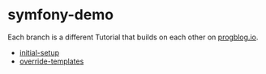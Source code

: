 # symfony-demo

Each branch is a different Tutorial that builds on each other on [progblog.io](https://progblog.io).

- [initial-setup](https://progblog.io/Symfony-3-1-and-FOSUserbundle-Setting-Up/)
- [override-templates](https://progblog.io/Symfony-3-1-and-FOSUserBundle-Overriding-the-Default-Templates)
